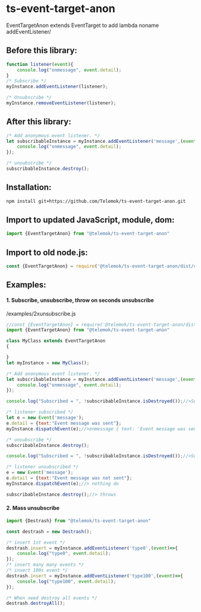 # ts-event-target-anon
EventTargetAnon extends EventTarget to add lambda noname addEventListener/

## Before this library:
```JavaScript
function listener(event){
    console.log("onmessage", event.detail);
}
/* Subscribe */
myInstance.addEventListener(listener);

/* Unsubscribe */
myInstance.removeEventListener(listener);
```
## After this library:
```JavaScript
/* Add anonymous event listener. */
let subscribableInstance = myInstance.addEventListener('message',(event)=>{
    console.log("onmessage", event.detail);
});

/* unsubscribe */
subscribableInstance.destroy();
```


## Installation:
```Bash
npm install git+https://github.com/Telemok/ts-event-target-anon.git
```
## Import to updated JavaScript, module, dom:
```JavaScript
import {EventTargetAnon} from "@telemok/ts-event-target-anon"
```

## Import to old node.js:
```JavaScript
const {EventTargetAnon} = require('@telemok/ts-event-target-anon/dist/commonjs/index.js');
```

## Examples:

#### 1. Subscribe, unsubscribe, throw on seconds unsubscribe
/examples/2xunsubscribe.js

```JavaScript
//const {EventTargetAnon} = require('@telemok/ts-event-target-anon/dist/commonjs/index.js');
import {EventTargetAnon} from "@telemok/ts-event-target-anon"

class MyClass extends EventTargetAnon
{

}
let myInstance = new MyClass();

/* Add anonymous event listener. */
let subscribableInstance = myInstance.addEventListener('message',(event)=>{
    console.log("onmessage", event.detail);
});

console.log("Subscribed = ", !subscribableInstance.isDestroyed());//>Subscribed =  true

/* listener subscribed */
let e = new Event('message');
e.detail = {text:"Event message was sent"};
myInstance.dispatchEvent(e);//>onmessage { text: 'Event message was sent' }

/* unsubscribe */
subscribableInstance.destroy();

console.log("Subscribed = ", !subscribableInstance.isDestroyed());//>Subscribed =  false

/* listener unsubscribed */
e = new Event('message');
e.detail = {text:"Event message was not sent"};
myInstance.dispatchEvent(e);//> nothing do

subscribableInstance.destroy();//> throws
```

#### 2. Mass unsubscribe

```JavaScript
import {Destrash} from "@telemok/ts-event-target-anon"

const destrash = new Destrash();

/* insert 1st event */
destrash.insert = myInstance.addEventListener('type0',(event)=>{
    console.log("type0", event.detail);
});
/* insert many many events */
/* insert 100s event */
destrash.insert = myInstance.addEventListener('type100',(event)=>{
    console.log("type100", event.detail);
});

/* When need destroy all events */
destrash.destroyAll();
```